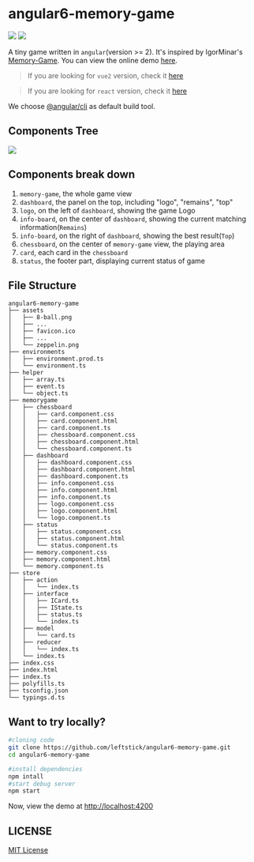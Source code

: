 # angular6-memory-game

![][david-url]
![][license-url]

A tiny game written in `angular`(version >= 2). It's inspired by IgorMinar's [Memory-Game](https://github.com/IgorMinar/Memory-Game). You can view the online demo [here](https://leftstick.github.io/angular6-memory-game).

> If you are looking for `vue2` version, check it [here](https://github.com/leftstick/vue-memory-game)

> If you are looking for `react` version, check it [here](https://github.com/leftstick/react-memory-game)

We choose [@angular/cli](https://www.npmjs.com/package/@angular/cli) as default build tool.

## Components Tree

![](https://raw.githubusercontent.com/leftstick/angular6-memory-game/master/doc/img/components.png)

## Components break down

1. `memory-game`, the whole game view
2. `dashboard`, the panel on the top, including "logo", "remains", "top"
3. `logo`, on the left of `dashboard`, showing the game Logo
4. `info-board`, on the center of `dashboard`, showing the current matching information(`Remains`)
5. `info-board`, on the right of `dashboard`, showing the best result(`Top`)
6. `chessboard`, on the center of `memory-game` view, the playing area
7. `card`, each card in the `chessboard`
8. `status`, the footer part, displaying current status of game

## File Structure

```
angular6-memory-game
├── assets
│   ├── 8-ball.png
│   ├── ...
│   ├── favicon.ico
│   ├── ...
│   └── zeppelin.png
├── environments
│   ├── environment.prod.ts
│   └── environment.ts
├── helper
│   ├── array.ts
│   ├── event.ts
│   └── object.ts
├── memorygame
│   ├── chessboard
│   │   ├── card.component.css
│   │   ├── card.component.html
│   │   ├── card.component.ts
│   │   ├── chessboard.component.css
│   │   ├── chessboard.component.html
│   │   └── chessboard.component.ts
│   ├── dashboard
│   │   ├── dashboard.component.css
│   │   ├── dashboard.component.html
│   │   ├── dashboard.component.ts
│   │   ├── info.component.css
│   │   ├── info.component.html
│   │   ├── info.component.ts
│   │   ├── logo.component.css
│   │   ├── logo.component.html
│   │   └── logo.component.ts
│   ├── status
│   │   ├── status.component.css
│   │   ├── status.component.html
│   │   └── status.component.ts
│   ├── memory.component.css
│   ├── memory.component.html
│   └── memory.component.ts
├── store
│   ├── action
│   │   └── index.ts
│   ├── interface
│   │   ├── ICard.ts
│   │   ├── IState.ts
│   │   ├── status.ts
│   │   └── index.ts
│   ├── model
│   │   └── card.ts
│   ├── reducer
│   │   └── index.ts
│   └── index.ts
├── index.css
├── index.html
├── index.ts
├── polyfills.ts
├── tsconfig.json
└── typings.d.ts
```

## Want to try locally?

```bash
#cloning code
git clone https://github.com/leftstick/angular6-memory-game.git
cd angular6-memory-game

#install dependencies
npm intall
#start debug server
npm start
```

Now, view the demo at [http://localhost:4200](http://localhost:4200)

## LICENSE

[MIT License](https://raw.githubusercontent.com/leftstick/angular6-memory-game/master/LICENSE)

[david-url]: https://david-dm.org/leftstick/angular6-memory-game.png
[license-url]: https://img.shields.io/github/license/leftstick/angular6-memory-game.svg
